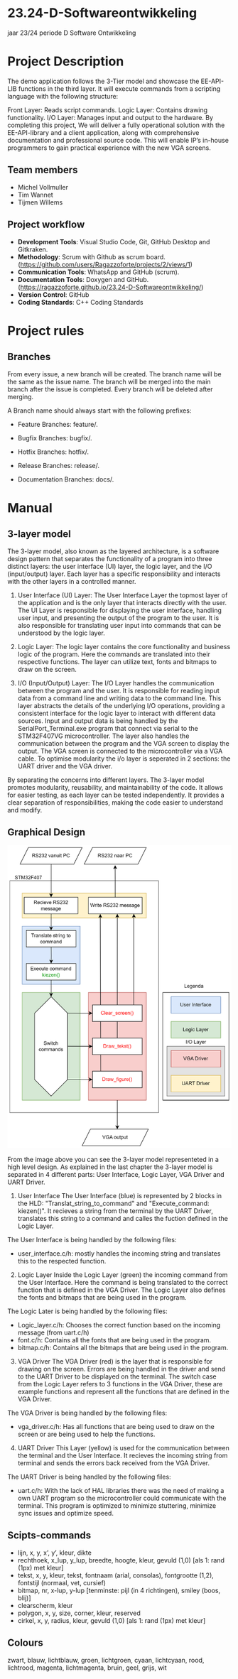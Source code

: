 # 23.24-D-Softwareontwikkeling
jaar 23/24 periode D Software Ontwikkeling

# Project Description
The demo application follows the 3-Tier model and showcase the EE-API-LIB functions in the third layer. It will execute commands from a scripting language with the following structure:

Front Layer: Reads script commands.
Logic Layer: Contains drawing functionality.
I/O Layer: Manages input and output to the hardware.
By completing this project, We will deliver a fully operational solution with the EE-API-library and a client application, along with comprehensive documentation and professional source code. This will enable IP’s in-house programmers to gain practical experience with the new VGA screens.

## Team members
- Michel Vollmuller
- Tim Wannet
- Tijmen Willems

## Project workflow
- **Development Tools**: Visual Studio Code, Git, GitHub Desktop and Gitkraken.
- **Methodology**: Scrum with Github as scrum board. (https://github.com/users/Ragazzoforte/projects/2/views/1)
- **Communication Tools**: WhatsApp and GitHub (scrum).
- **Documentation Tools**: Doxygen and GitHub. (https://ragazzoforte.github.io/23.24-D-Softwareontwikkeling/)
- **Version Control**: GitHub
- **Coding Standards**: C++ Coding Standards

# Project rules

## Branches
From every issue, a new branch will be created. The branch name will be the same as the issue name. The branch will be merged into the main branch after the issue is completed. Every branch will be deleted after merging.

A Branch name should always start with the following prefixes:

- Feature Branches: feature/. 

- Bugfix Branches: bugfix/. 
- Hotfix Branches: hotfix/.
- Release Branches: release/.
- Documentation Branches: docs/.

# Manual

## 3-layer model
The 3-layer model, also known as the layered architecture, is a software design pattern that separates the functionality of a program into three distinct layers: the user interface (UI) layer, the logic layer, and the I/O (input/output) layer. Each layer has a specific responsibility and interacts with the other layers in a controlled manner.

1. User Interface (UI) Layer:
The User Interface Layer the topmost layer of the application and is the only layer that interacts directly with the user. The UI Layer is responsible for displaying the user interface, handling user input, and presenting the output of the program to the user. It is also responsible for translating user input into commands that can be understood by the logic layer.

2. Logic Layer:
The logic layer contains the core functionality and business logic of the program. Here the commands are translated into their respective functions. 
The layer can utilize text, fonts and bitmaps to draw on the screen. 

3. I/O (Input/Output) Layer:
The I/O Layer handles the communication between the program and the user. It is responsible for reading input data from a command line and writing data to the command line.
This layer abstracts the details of the underlying I/O operations, providing a consistent interface for the logic layer to interact with different data sources.
Input and output data is being handled by the SerialPort_Terminal.exe program that connect via serial to the STM32F407VG microcontroller.
The layer also handles the communication between the program and the VGA screen to display the output.
The VGA screen is connected to the microcontroller via a VGA cable.
To optimise modularity the i/o layer is seperated in 2 sections: the UART driver and the VGA driver.

By separating the concerns into different layers. The 3-layer model promotes modularity, reusability, and maintainability of the code. It allows for easier testing, as each layer can be tested independently. It provides a clear separation of responsibilities, making the code easier to understand 
and modify.

## Graphical Design

![Local Image](./Media/HLD.png)

From the image above you can see the 3-layer model representeted in a high level design.
As explained in the last chapter the 3-layer model is separated in 4 different parts: User Interface, Logic Layer, VGA Driver and UART Driver.


1. User Interface
The User Interface (blue) is represented by 2 blocks in the HLD: "Translat_string_to_command" and "Execute_command: kiezen()".
It recieves a string from the terminal by the UART Driver, translates this string to a command and calles the fuction defined in the Logic Layer.

The User Interface is being handled by the following files:
- user_interface.c/h: mostly handles the incoming string and translates this to the respected function.

2. Logic Layer
Inside the Logic Layer (green) the incoming command from the User Interface. Here the command is being translated to the correct function that is defined in the VGA Driver. The Logic Layer also defines the fonts and bitmaps that are being used in the program.

The Logic Later is being handled by the following files:
- Logic_layer.c/h: Chooses the correct function based on the incoming message (from uart.c/h)
- font.c/h: Contains all the fonts that are being used in the program.
- bitmap.c/h: Contains all the bitmaps that are being used in the program.

3. VGA Driver
The VGA Driver (red) is the layer that is responsible for drawing on the screen.
Errors are being handled in the driver and send to the UART Driver to be displayed on the terminal.
The switch case from the Logic Layer refers to 3 functions in the VGA Driver, these are example functions and represent all the functions that are defined in the VGA Driver.

The VGA Driver is being handled by the following files:
- vga_driver.c/h: Has all functions that are being used to draw on the screen or are being used to help the functions.

4. UART Driver
This Layer (yellow) is used for the communication between the terminal and the User Interface. It recieves the incoming string from terminal and sends the errors back received from the VGA Driver. 

The UART Driver is being handled by the following files:
- uart.c/h: With the lack of HAL libraries there was the need of making a own UART program so the microcontroller could communicate with the terminal. This program is optimized to minimize stuttering, minimize sync issues and optimize speed.

## Scipts-commands
- lijn, x, y, x’, y’, kleur, dikte
- rechthoek, x_lup, y_lup, breedte, hoogte, kleur, gevuld (1,0) [als 1: rand (1px) met kleur]
- tekst, x, y, kleur, tekst, fontnaam (arial, consolas), fontgrootte (1,2), fontstijl (normaal,
vet, cursief)
- bitmap, nr, x-lup, y-lup [tenminste: pijl (in 4 richtingen), smiley (boos, blij)]
- clearscherm, kleur
- polygon, x, y, size, corner, kleur, reserved
- cirkel, x, y, radius, kleur, gevuld (1,0) [als 1: rand (1px) met kleur]


## Colours
zwart, blauw, lichtblauw, groen, lichtgroen, cyaan, lichtcyaan, rood, lichtrood, magenta,
lichtmagenta, bruin, geel, grijs, wit 

